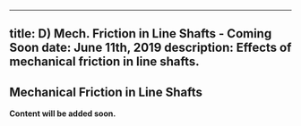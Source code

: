 -----
title: D) Mech. Friction in Line Shafts - Coming Soon
date:  June 11th, 2019
description: Effects of mechanical friction in line shafts.
-----

## Mechanical Friction in Line Shafts


**Content will be added soon.**

